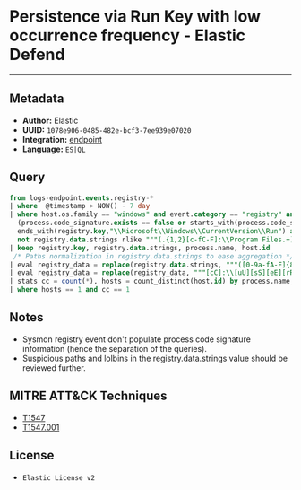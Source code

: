 # Persistence via Run Key with low occurrence frequency - Elastic Defend

---

## Metadata

- **Author:** Elastic
- **UUID:** `1078e906-0485-482e-bcf3-7ee939e07020`
- **Integration:** [endpoint](https://docs.elastic.co/integrations/endpoint)
- **Language:** `ES|QL`

## Query

```sql
from logs-endpoint.events.registry-*
| where  @timestamp > NOW() - 7 day 
| where host.os.family == "windows" and event.category == "registry" and event.action == "modification" and 
  (process.code_signature.exists == false or starts_with(process.code_signature.subject_name, "Microsoft")) and 
  ends_with(registry.key,"\\Microsoft\\Windows\\CurrentVersion\\Run") and 
  not registry.data.strings rlike """(.{1,2}[c-fC-F]:\\Program Files.+)|([c-fC-F]:\\Program Files.+)|(.{1,2}[c-fC-F]:\\WINDOWS\\System32\\DriverStore\\FileRepository\\.+)"""
| keep registry.key, registry.data.strings, process.name, host.id
 /* Paths normalization in registry.data.strings to ease aggregation */
| eval registry_data = replace(registry.data.strings, """([0-9a-fA-F]{8}-[0-9a-fA-F]{4}-[0-9a-fA-F]{4}-[0-9a-fA-F]{4}-[0-9a-fA-F]{12}|ns[a-z][A-Z0-9]{3,4}\.tmp|DX[A-Z0-9]{3,4}\.tmp|7z[A-Z0-9]{3,5}\.tmp|[0-9\.\-\_]{3,})""", "")
| eval registry_data = replace(registry_data, """[cC]:\\[uU][sS][eE][rR][sS]\\[a-zA-Z0-9ñ\.\-\_\$~ ]+\\""", "C:\\\\users\\\\user\\\\")
| stats cc = count(*), hosts = count_distinct(host.id) by process.name, registry_data
| where hosts == 1 and cc == 1
```

## Notes

- Sysmon registry event don't populate process code signature information (hence the separation of the queries).
- Suspicious paths and lolbins in the registry.data.strings value should be reviewed further.
## MITRE ATT&CK Techniques

- [T1547](https://attack.mitre.org/techniques/T1547)
- [T1547.001](https://attack.mitre.org/techniques/T1547/001)

## License

- `Elastic License v2`
